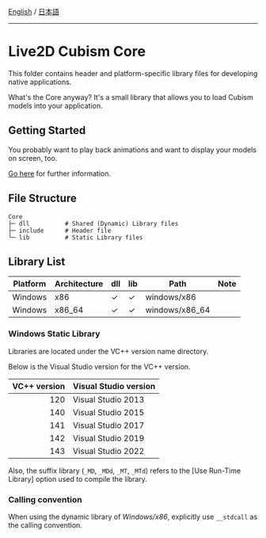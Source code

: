 [English](README.md) / [日本語](README.ja.md)

---

# Live2D Cubism Core

This folder contains header and platform-specific library files for developing native applications.

What's the Core anyway? It's a small library that allows you to load Cubism models into your application.


## Getting Started

You probably want to play back animations and want to display your models on screen, too.

[Go here](https://github.com/Live2D/CubismNativeSamples) for further information.


## File Structure

```
Core
├─ dll          # Shared (Dynamic) Library files
├─ include      # Header file
└─ lib          # Static Library files
```


## Library List

| Platform | Architecture | dll | lib | Path | Note |
| --- | --- | --- | --- | --- | --- |
| Windows | x86 | ✓ | ✓ | windows/x86 |   |
| Windows | x86_64 | ✓ | ✓ | windows/x86_64 |   |

### Windows Static Library

Libraries are located under the VC++ version name directory.

Below is the Visual Studio version for the VC++ version.

| VC++ version | Visual Studio version |
| ---: | --- |
| 120 | Visual Studio 2013 |
| 140 | Visual Studio 2015 |
| 141 | Visual Studio 2017 |
| 142 | Visual Studio 2019 |
| 143 | Visual Studio 2022 |

Also, the suffix library (`_MD`, `_MDd`, `_MT`, `_MTd`) refers to the [Use Run-Time Library] option used to compile the library.

### Calling convention

When using the dynamic library of *Windows/x86*, explicitly use `__stdcall` as the calling convention.
